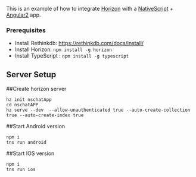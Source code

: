 This is an example of how to integrate [Horizon](http://horizon.io/) with a [NativeScript](https://www.nativescript.org/) + [Angular2](https://angular.io/) app.

### Prerequisites

* Install Rethinkdb: https://rethinkdb.com/docs/install/
* Install Horizon: `npm install -g horizon`
* Install TypeScript : `npm install -g typescript`


## Server Setup


##Create horizon server

```
hz init nschatApp
cd nschatAPP
hz serve --dev  --allow-unauthenticated true --auto-create-collection true --auto-create-index true
```

##Start Android version
```
npm i
tns run android
```

##Start IOS version
```
npm i
tns run ios
```
